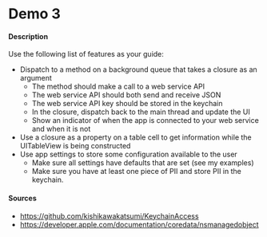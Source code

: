 # Demo 3

#### Description
Use the following list of features as your guide:
  - Dispatch to a method on a background queue that takes a closure as an argument
    - The method should make a call to a web service API
    - The web service API should both send and receive JSON
    - The web service API key should be stored in the keychain
    - In the closure, dispatch back to the main thread and update the UI
    - Show an indicator of when the app is connected to your web service and when it is not
  - Use a closure as a property on a table cell to get information while the UITableView is being constructed
  - Use app settings to store some configuration available to the user
    - Make sure all settings have defaults that are set (see my examples)
    - Make sure you have at least one piece of PII and store PII in the keychain.
    
#### Sources
  - https://github.com/kishikawakatsumi/KeychainAccess
  - https://developer.apple.com/documentation/coredata/nsmanagedobject
